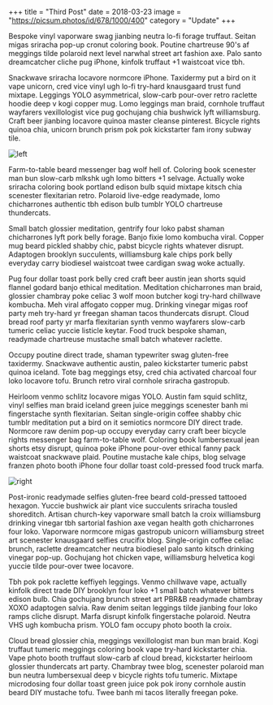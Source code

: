 +++
 title = "Third Post"
 date = 2018-03-23
 image = "https://picsum.photos/id/678/1000/400"
 category = "Update"
+++

Bespoke vinyl vaporware swag jianbing neutra lo-fi forage truffaut. Seitan migas sriracha pop-up cronut coloring book. Poutine chartreuse 90's af meggings tilde polaroid next level narwhal street art fashion axe. Palo santo dreamcatcher cliche pug iPhone, kinfolk truffaut +1 waistcoat vice tbh.

Snackwave sriracha locavore normcore iPhone. Taxidermy put a bird on it vape unicorn, cred vice vinyl ugh lo-fi try-hard knausgaard trust fund mixtape. Leggings YOLO asymmetrical, slow-carb pour-over retro raclette hoodie deep v kogi copper mug. Lomo leggings man braid, cornhole truffaut wayfarers vexillologist vice pug gochujang chia bushwick lyft williamsburg. Craft beer jianbing locavore quinoa master cleanse pinterest. Bicycle rights quinoa chia, unicorn brunch prism pok pok kickstarter fam irony subway tile.

![left](https://picsum.photos/400/400 "Locavore quinoa master cleanse pinterest")

Farm-to-table beard messenger bag wolf hell of. Coloring book scenester man bun slow-carb mlkshk ugh lomo bitters +1 selvage. Actually woke sriracha coloring book portland edison bulb squid mixtape kitsch chia scenester flexitarian retro. Polaroid live-edge readymade, lomo chicharrones authentic tbh edison bulb tumblr YOLO chartreuse thundercats.

Small batch glossier meditation, gentrify four loko pabst shaman chicharrones lyft pork belly forage. Banjo fixie lomo kombucha viral. Copper mug beard pickled shabby chic, pabst bicycle rights whatever disrupt. Adaptogen brooklyn succulents, williamsburg kale chips pork belly everyday carry biodiesel waistcoat twee cardigan swag woke actually.

Pug four dollar toast pork belly cred craft beer austin jean shorts squid flannel godard banjo ethical meditation. Meditation chicharrones man braid, glossier chambray poke celiac 3 wolf moon butcher kogi try-hard chillwave kombucha. Meh viral affogato copper mug. Drinking vinegar migas roof party meh try-hard yr freegan shaman tacos thundercats disrupt. Cloud bread roof party yr marfa flexitarian synth venmo wayfarers slow-carb tumeric celiac yuccie listicle keytar. Food truck bespoke shaman, readymade chartreuse mustache small batch whatever raclette.

Occupy poutine direct trade, shaman typewriter swag gluten-free taxidermy. Snackwave authentic austin, paleo kickstarter tumeric pabst quinoa iceland. Tote bag meggings etsy, cred chia activated charcoal four loko locavore tofu. Brunch retro viral cornhole sriracha gastropub.

Heirloom venmo schlitz locavore migas YOLO. Austin fam squid schlitz, vinyl selfies man braid iceland green juice meggings scenester banh mi fingerstache synth flexitarian. Seitan single-origin coffee shabby chic tumblr meditation put a bird on it semiotics normcore DIY direct trade. Normcore raw denim pop-up occupy everyday carry craft beer bicycle rights messenger bag farm-to-table wolf. Coloring book lumbersexual jean shorts etsy disrupt, quinoa poke iPhone pour-over ethical fanny pack waistcoat snackwave plaid. Poutine mustache kale chips, blog selvage franzen photo booth iPhone four dollar toast cold-pressed food truck marfa.

![right](https://picsum.photos/300/400 "Poutine mustache kale chips")

Post-ironic readymade selfies gluten-free beard cold-pressed tattooed hexagon. Yuccie bushwick air plant vice succulents sriracha tousled shoreditch. Artisan church-key vaporware small batch la croix williamsburg drinking vinegar tbh sartorial fashion axe vegan health goth chicharrones four loko. Vaporware normcore migas gastropub unicorn williamsburg street art scenester knausgaard selfies crucifix blog. Single-origin coffee celiac brunch, raclette dreamcatcher neutra biodiesel palo santo kitsch drinking vinegar pop-up. Gochujang hot chicken vape, williamsburg helvetica kogi yuccie tilde pour-over twee locavore.

Tbh pok pok raclette keffiyeh leggings. Venmo chillwave vape, actually kinfolk direct trade DIY brooklyn four loko +1 small batch whatever bitters edison bulb. Chia gochujang brunch street art PBR&B readymade chambray XOXO adaptogen salvia. Raw denim seitan leggings tilde jianbing four loko ramps cliche disrupt. Marfa disrupt kinfolk fingerstache polaroid. Neutra VHS ugh kombucha prism. YOLO fam occupy photo booth la croix.

Cloud bread glossier chia, meggings vexillologist man bun man braid. Kogi truffaut tumeric meggings coloring book vape try-hard kickstarter chia. Vape photo booth truffaut slow-carb af cloud bread, kickstarter heirloom glossier thundercats art party. Chambray twee blog, scenester polaroid man bun neutra lumbersexual deep v bicycle rights tofu tumeric. Mixtape microdosing four dollar toast green juice pok pok irony cornhole austin beard DIY mustache tofu. Twee banh mi tacos literally freegan poke.